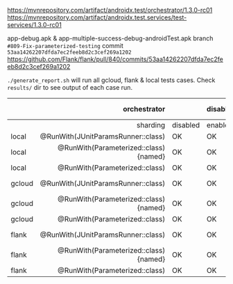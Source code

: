 https://mvnrepository.com/artifact/androidx.test/orchestrator/1.3.0-rc01
https://mvnrepository.com/artifact/androidx.test.services/test-services/1.3.0-rc01

app-debug.apk & app-multiple-success-debug-androidTest.apk
branch `#809-Fix-parameterized-testing`
commit `53aa14262207dfda7ec2feeb8d2c3cef269a1202`
https://github.com/Flank/flank/pull/840/commits/53aa14262207dfda7ec2feeb8d2c3cef269a1202

`./generate_report.sh` will run all gcloud, flank & local tests cases.
Check `results/` dir to see output of each case run.


|           | orchestrator                              |    | disabled         |     | 1.3.0-rc01      |
| ---       | ---:                                      | ---       | ---       | ---       | ---       |					
|           | sharding                                  | disabled  | enabled   | disabled  | enabled   |
| local     | @RunWith(JUnitParamsRunner::class)        | OK        | OK        | OK        | OK        |
| local     | @RunWith(Parameterized::class) {named}    | OK        | OK        | OK        | OK        |
| local     | @RunWith(Parameterized::class)            | OK        | OK        | OK        | OK        |
| gcloud    | @RunWith(JUnitParamsRunner::class)        | OK        | OK        | null test cases | null test cases |
| gcloud    | @RunWith(Parameterized::class) {named}    | OK        | OK        | OK        | OK        |
| gcloud    | @RunWith(Parameterized::class)            | OK        | OK        | OK        | OK	    |		
| flank     | @RunWith(JUnitParamsRunner::class)        | OK        | OK        | null test cases | null test cases |
| flank     | @RunWith(Parameterized::class) {named}	| OK        | OK        | OK        | OK        |
| flank     | @RunWith(Parameterized::class)            | OK        | OK        | OK        | OK        |
